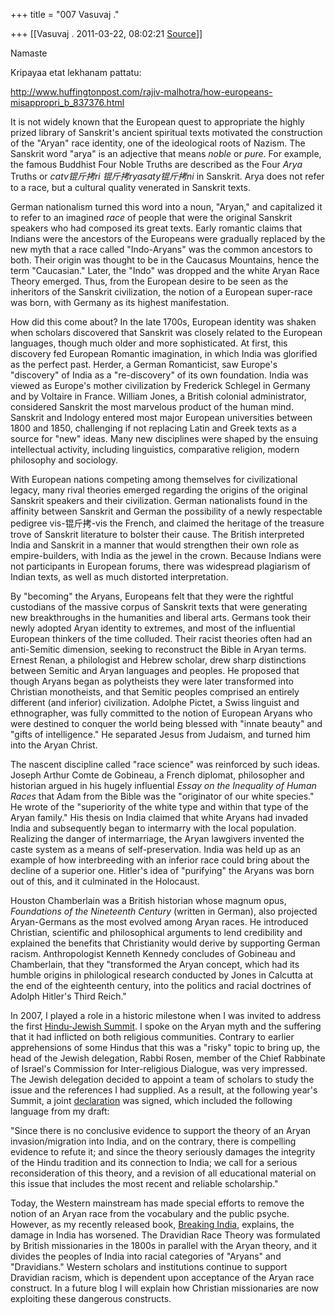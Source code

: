 +++
title = "007 Vasuvaj ."

+++
[[Vasuvaj .	2011-03-22, 08:02:21 [Source](https://groups.google.com/g/samskrita/c/EBpErRW_-yU)]]



Namaste

Kripayaa etat lekhanam pattatu:  

  

<http://www.huffingtonpost.com/rajiv-malhotra/how-europeans-misappropri_b_837376.html>

  

  

  

It is not widely known that the European quest to appropriate the highly prized library of Sanskrit's ancient spiritual texts motivated the construction of the "Aryan" race identity, one of the ideological roots of Nazism. The Sanskrit word "arya" is an adjective that means *noble* or *pure*. For example, the famous Buddhist Four Noble Truths are described as the Four *Arya* Truths or *catv锟斤拷ri 锟斤拷ryasaty锟斤拷ni* in Sanskrit. Arya does not refer to a race, but a cultural quality venerated in Sanskrit texts.

German nationalism turned this word into a noun, "Aryan," and capitalized it to refer to an imagined *race* of people that were the original Sanskrit speakers who had composed its great texts. Early romantic claims that Indians were the ancestors of the Europeans were gradually replaced by the new myth that a race called "Indo-Aryans" was the common ancestors to both. Their origin was thought to be in the Caucasus Mountains, hence the term "Caucasian." Later, the "Indo" was dropped and the white Aryan Race Theory emerged. Thus, from the European desire to be seen as the inheritors of the Sanskrit civilization, the notion of a European super-race was born, with Germany as its highest manifestation.

How did this come about? In the late 1700s, European identity was shaken when scholars discovered that Sanskrit was closely related to the European languages, though much older and more sophisticated. At first, this discovery fed European Romantic imagination, in which India was glorified as the perfect past. Herder, a German Romanticist, saw Europe's "discovery" of India as a "re-discovery" of its own foundation. India was viewed as Europe's mother civilization by Frederick Schlegel in Germany and by Voltaire in France. William Jones, a British colonial administrator, considered Sanskrit the most marvelous product of the human mind. Sanskrit and Indology entered most major European universities between 1800 and 1850, challenging if not replacing Latin and Greek texts as a source for "new" ideas. Many new disciplines were shaped by the ensuing intellectual activity, including linguistics, comparative religion, modern philosophy and sociology.

With European nations competing among themselves for civilizational legacy, many rival theories emerged regarding the origins of the original Sanskrit speakers and their civilization. German nationalists found in the affinity between Sanskrit and German the possibility of a newly respectable pedigree vis-锟斤拷-vis the French, and claimed the heritage of the treasure trove of Sanskrit literature to bolster their cause. The British interpreted India and Sanskrit in a manner that would strengthen their own role as empire-builders, with India as the jewel in the crown. Because Indians were not participants in European forums, there was widespread plagiarism of Indian texts, as well as much distorted interpretation.  
  
By "becoming" the Aryans, Europeans felt that they were the rightful custodians of the massive corpus of Sanskrit texts that were generating new breakthroughs in the humanities and liberal arts. Germans took their newly adopted Aryan identity to extremes, and most of the influential European thinkers of the time colluded. Their racist theories often had an anti-Semitic dimension, seeking to reconstruct the Bible in Aryan terms. Ernest Renan, a philologist and Hebrew scholar, drew sharp distinctions between Semitic and Aryan languages and peoples. He proposed that though Aryans began as polytheists they were later transformed into Christian monotheists, and that Semitic peoples comprised an entirely different (and inferior) civilization. Adolphe Pictet, a Swiss linguist and ethnographer, was fully committed to the notion of European Aryans who were destined to conquer the world being blessed with "innate beauty" and "gifts of intelligence." He separated Jesus from Judaism, and turned him into the Aryan Christ.  
  
The nascent discipline called "race science" was reinforced by such ideas. Joseph Arthur Comte de Gobineau, a French diplomat, philosopher and historian argued in his hugely influential *Essay on the Inequality of Human Races* that Adam from the Bible was the "originator of our white species." He wrote of the "superiority of the white type and within that type of the Aryan family." His thesis on India claimed that white Aryans had invaded India and subsequently began to intermarry with the local population. Realizing the danger of intermarriage, the Aryan lawgivers invented the caste system as a means of self-preservation. India was held up as an example of how interbreeding with an inferior race could bring about the decline of a superior one. Hitler's idea of "purifying" the Aryans was born out of this, and it culminated in the Holocaust.

Houston Chamberlain was a British historian whose magnum opus, *Foundations of the Nineteenth Century* (written in German), also projected Aryan-Germans as the most evolved among Aryan races. He introduced Christian, scientific and philosophical arguments to lend credibility and explained the benefits that Christianity would derive by supporting German racism. Anthropologist Kenneth Kennedy concludes of Gobineau and Chamberlain, that they "transformed the Aryan concept, which had its humble origins in philological research conducted by Jones in Calcutta at the end of the eighteenth century, into the politics and racial doctrines of Adolph Hitler's Third Reich."

In 2007, I played a role in a historic milestone when I was invited to address the first [Hindu-Jewish Summit](http://frfnet.org/1st-Hindu-Jewish%20Summit%20Report-Final.pdf). I spoke on the Aryan myth and the suffering that it had inflicted on both religious communities. Contrary to earlier apprehensions of some Hindus that this was a "risky" topic to bring up, the head of the Jewish delegation, Rabbi Rosen, member of the Chief Rabbinate of Israel's Commission for Inter-religious Dialogue, was very impressed. The Jewish delegation decided to appoint a team of scholars to study the issue and the references I had supplied. As a result, at the following year's Summit, a joint [declaration](http://www.acharyasabha.org/index.php?option=com_content&task=view&id=41&Itemid=41) was signed, which included the following language from my draft:

"Since there is no conclusive evidence to support the theory of an Aryan invasion/migration into India, and on the contrary, there is compelling evidence to refute it; and since the theory seriously damages the integrity of the Hindu tradition and its connection to India; we call for a serious reconsideration of this theory, and a revision of all educational material on this issue that includes the most recent and reliable scholarship."

Today, the Western mainstream has made special efforts to remove the notion of an Aryan race from the vocabulary and the public psyche. However, as my recently released book, [Breaking India](http://www.breakingindia.com/), explains, the damage in India has worsened. The Dravidian Race Theory was formulated by British missionaries in the 1800s in parallel with the Aryan theory, and it divides the peoples of India into racial categories of "Aryans" and "Dravidians." Western scholars and institutions continue to support Dravidian racism, which is dependent upon acceptance of the Aryan race construct. In a future blog I will explain how Christian missionaries are now exploiting these dangerous constructs.

